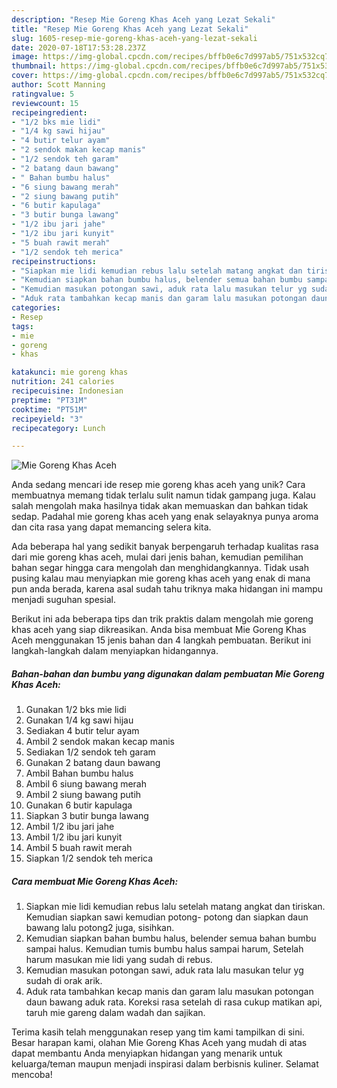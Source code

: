 ```yaml
---
description: "Resep Mie Goreng Khas Aceh yang Lezat Sekali"
title: "Resep Mie Goreng Khas Aceh yang Lezat Sekali"
slug: 1605-resep-mie-goreng-khas-aceh-yang-lezat-sekali
date: 2020-07-18T17:53:28.237Z
image: https://img-global.cpcdn.com/recipes/bffb0e6c7d997ab5/751x532cq70/mie-goreng-khas-aceh-foto-resep-utama.jpg
thumbnail: https://img-global.cpcdn.com/recipes/bffb0e6c7d997ab5/751x532cq70/mie-goreng-khas-aceh-foto-resep-utama.jpg
cover: https://img-global.cpcdn.com/recipes/bffb0e6c7d997ab5/751x532cq70/mie-goreng-khas-aceh-foto-resep-utama.jpg
author: Scott Manning
ratingvalue: 5
reviewcount: 15
recipeingredient:
- "1/2 bks mie lidi"
- "1/4 kg sawi hijau"
- "4 butir telur ayam"
- "2 sendok makan kecap manis"
- "1/2 sendok teh garam"
- "2 batang daun bawang"
- " Bahan bumbu halus"
- "6 siung bawang merah"
- "2 siung bawang putih"
- "6 butir kapulaga"
- "3 butir bunga lawang"
- "1/2 ibu jari jahe"
- "1/2 ibu jari kunyit"
- "5 buah rawit merah"
- "1/2 sendok teh merica"
recipeinstructions:
- "Siapkan mie lidi kemudian rebus lalu setelah matang angkat dan tiriskan. Kemudian siapkan sawi kemudian potong- potong dan siapkan daun bawang lalu potong2 juga, sisihkan."
- "Kemudian siapkan bahan bumbu halus, belender semua bahan bumbu sampai halus. Kemudian tumis bumbu halus sampai harum, Setelah harum masukan mie lidi yang sudah di rebus."
- "Kemudian masukan potongan sawi, aduk rata lalu masukan telur yg sudah di orak arik."
- "Aduk rata tambahkan kecap manis dan garam lalu masukan potongan daun bawang aduk rata. Koreksi rasa setelah di rasa cukup matikan api, taruh mie gareng dalam wadah dan sajikan."
categories:
- Resep
tags:
- mie
- goreng
- khas

katakunci: mie goreng khas 
nutrition: 241 calories
recipecuisine: Indonesian
preptime: "PT31M"
cooktime: "PT51M"
recipeyield: "3"
recipecategory: Lunch

---
```



![Mie Goreng Khas Aceh](https://img-global.cpcdn.com/recipes/bffb0e6c7d997ab5/751x532cq70/mie-goreng-khas-aceh-foto-resep-utama.jpg)

Anda sedang mencari ide resep mie goreng khas aceh yang unik? Cara membuatnya memang tidak terlalu sulit namun tidak gampang juga. Kalau salah mengolah maka hasilnya tidak akan memuaskan dan bahkan tidak sedap. Padahal mie goreng khas aceh yang enak selayaknya punya aroma dan cita rasa yang dapat memancing selera kita.



Ada beberapa hal yang sedikit banyak berpengaruh terhadap kualitas rasa dari mie goreng khas aceh, mulai dari jenis bahan, kemudian pemilihan bahan segar hingga cara mengolah dan menghidangkannya. Tidak usah pusing kalau mau menyiapkan mie goreng khas aceh yang enak di mana pun anda berada, karena asal sudah tahu triknya maka hidangan ini mampu menjadi suguhan spesial.


Berikut ini ada beberapa tips dan trik praktis dalam mengolah mie goreng khas aceh yang siap dikreasikan. Anda bisa membuat Mie Goreng Khas Aceh menggunakan 15 jenis bahan dan 4 langkah pembuatan. Berikut ini langkah-langkah dalam menyiapkan hidangannya.

<!--inarticleads1-->

##### Bahan-bahan dan bumbu yang digunakan dalam pembuatan Mie Goreng Khas Aceh:

1. Gunakan 1/2 bks mie lidi
1. Gunakan 1/4 kg sawi hijau
1. Sediakan 4 butir telur ayam
1. Ambil 2 sendok makan kecap manis
1. Sediakan 1/2 sendok teh garam
1. Gunakan 2 batang daun bawang
1. Ambil  Bahan bumbu halus
1. Ambil 6 siung bawang merah
1. Ambil 2 siung bawang putih
1. Gunakan 6 butir kapulaga
1. Siapkan 3 butir bunga lawang
1. Ambil 1/2 ibu jari jahe
1. Ambil 1/2 ibu jari kunyit
1. Ambil 5 buah rawit merah
1. Siapkan 1/2 sendok teh merica




<!--inarticleads2-->

##### Cara membuat Mie Goreng Khas Aceh:

1. Siapkan mie lidi kemudian rebus lalu setelah matang angkat dan tiriskan. Kemudian siapkan sawi kemudian potong- potong dan siapkan daun bawang lalu potong2 juga, sisihkan.
1. Kemudian siapkan bahan bumbu halus, belender semua bahan bumbu sampai halus. Kemudian tumis bumbu halus sampai harum, Setelah harum masukan mie lidi yang sudah di rebus.
1. Kemudian masukan potongan sawi, aduk rata lalu masukan telur yg sudah di orak arik.
1. Aduk rata tambahkan kecap manis dan garam lalu masukan potongan daun bawang aduk rata. Koreksi rasa setelah di rasa cukup matikan api, taruh mie gareng dalam wadah dan sajikan.




Terima kasih telah menggunakan resep yang tim kami tampilkan di sini. Besar harapan kami, olahan Mie Goreng Khas Aceh yang mudah di atas dapat membantu Anda menyiapkan hidangan yang menarik untuk keluarga/teman maupun menjadi inspirasi dalam berbisnis kuliner. Selamat mencoba!
